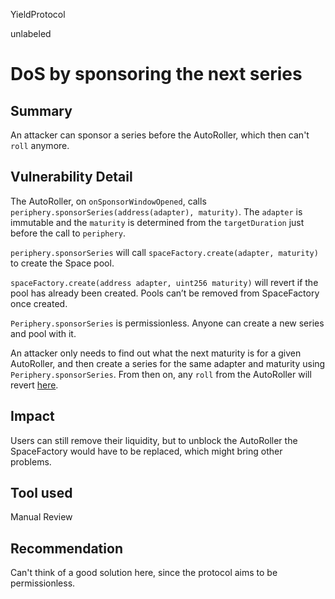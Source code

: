 YieldProtocol

unlabeled

# DoS by sponsoring the next series

## Summary

An attacker can sponsor a series before the AutoRoller, which then can't `roll` anymore.

## Vulnerability Detail

The AutoRoller, on `onSponsorWindowOpened`, calls `periphery.sponsorSeries(address(adapter), maturity)`. The `adapter` is immutable and the `maturity` is determined from the `targetDuration` just before the call to `periphery`.

`periphery.sponsorSeries` will call `spaceFactory.create(adapter, maturity)` to create the Space pool.

`spaceFactory.create(address adapter, uint256 maturity)` will revert if the pool has already been created. Pools can’t be removed from SpaceFactory once created.

`Periphery.sponsorSeries` is permissionless. Anyone can create a new series and pool with it.

An attacker only needs to find out what the next maturity is for a given AutoRoller, and then create a series for the same adapter and maturity using `Periphery.sponsorSeries`. From then on, any `roll` from the AutoRoller will revert [here](https://github.com/sense-finance/space-v1/blob/15449823c420f41387573283bb3c5ddff30e4021/src/SpaceFactory.sol#L78).

## Impact

Users can still remove their liquidity, but to unblock the AutoRoller the SpaceFactory would have to be replaced, which might bring other problems.

## Tool used

Manual Review

## Recommendation

Can't think of a good solution here, since the protocol aims to be permissionless.
